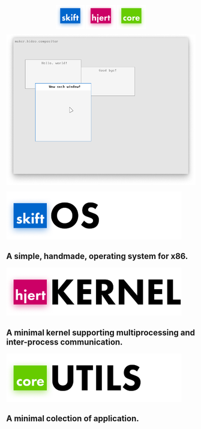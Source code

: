 <p align="center">
<img src="doc/brand/FLAG_skift.png" align="center" height=64 />
<img src="doc/brand/FLAG_hjert.png" align="center" height=64 />
<img src="doc/brand/FLAG_core.png"  align="center" height=64 />
</p>

<p align="center">
<img src="doc/screenshots/capture.png" height=400 />
</p>

<img src="doc/brand/LOGO_skift_dark.png" height=128 />

## A simple, handmade, operating system for x86.
 
<img src="doc/brand/LOGO_hjert_dark.png" height=128 />

## A minimal kernel supporting multiprocessing and inter-process communication.

<img src="doc/brand/LOGO_core_dark.png" height=128 />

## A minimal colection of application.

